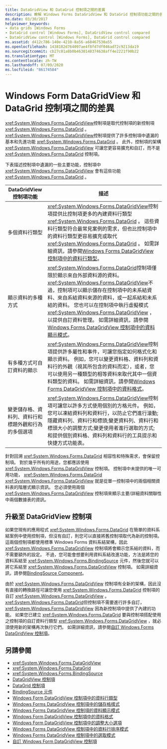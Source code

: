 ```yaml
---
title: DataGridView 和 DataGrid 控制項之間的差異
description: 瞭解 Windows Forms DataGridView 和 DataGrid 控制項功能之間的各種差異，以及其架構的差異。
ms.date: 03/30/2017
helpviewer_keywords:
- data grids [Windows Forms
- DataGrid control [Windows Forms], DataGridView control compared
- DataGridView control [Windows Forms], DataGrid control compared
ms.assetid: d412c786-140e-4210-8a56-a68467530a55
ms.openlocfilehash: 1438182d764097ae4f8fd7df046ad72c9213da19
ms.sourcegitcommit: cb27c01a8b0b4630148374638aff4e2221f90b22
ms.translationtype: MT
ms.contentlocale: zh-TW
ms.lasthandoff: 07/09/2020
ms.locfileid: "86174584"
---
```

# <a name="differences-between-the-windows-forms-datagridview-and-datagrid-controls"></a>Windows Form DataGridView 和 DataGrid 控制項之間的差異
<xref:System.Windows.Forms.DataGridView>控制項是取代控制項的新控制項 <xref:System.Windows.Forms.DataGrid> 。 <xref:System.Windows.Forms.DataGridView>控制項提供了許多控制項中遺漏的基本和先進功能 <xref:System.Windows.Forms.DataGrid> 。 此外，控制項的架構 <xref:System.Windows.Forms.DataGridView> 可讓您更容易擴充和自訂，而不是 <xref:System.Windows.Forms.DataGrid> 控制項。  
  
 下表描述控制項中遺漏的一些主要功能，控制項中 <xref:System.Windows.Forms.DataGridView> 會有這些功能 <xref:System.Windows.Forms.DataGrid> 。  
  
|DataGridView 控制項功能|描述|  
|----------------------------------|-----------------|  
|多個資料行類型|<xref:System.Windows.Forms.DataGridView>控制項提供比控制項更多的內建資料行類型 <xref:System.Windows.Forms.DataGrid> 。 這些資料行類型符合最常見案例的需求，但也比控制項中的資料行類型更容易擴充或取代 <xref:System.Windows.Forms.DataGrid> 。 如需詳細資訊，請參閱[Windows Forms DataGridView 控制項中的資料行類型](column-types-in-the-windows-forms-datagridview-control.md)。|  
|顯示資料的多種方式|<xref:System.Windows.Forms.DataGrid>控制項僅限於顯示來自外部資料源的資料。 <xref:System.Windows.Forms.DataGridView>不過，控制項可以顯示儲存在控制項中的未系結資料、來自系結資料來源的資料，或一起系結和未系結的資料。 您也可以在控制項中執行虛擬模式 <xref:System.Windows.Forms.DataGridView> ，以提供自訂資料管理。 如需詳細資訊，請參閱[Windows Forms DataGridView 控制項中的資料顯示模式](data-display-modes-in-the-windows-forms-datagridview-control.md)。|  
|有多種方式可自訂資料的顯示|<xref:System.Windows.Forms.DataGridView>控制項提供許多屬性和事件，可讓您指定如何格式化和顯示資料。 例如，您可以變更資料格、資料列和資料行的外觀（視其所包含的資料而定），或者，您可以使用另一種類型的相等資料來取代其中一個資料類型的資料。 如需詳細資訊，請參閱[Windows Forms DataGridView 控制項中的資料格式](data-formatting-in-the-windows-forms-datagridview-control.md)。|  
|變更儲存格、資料列、資料行和標題外觀和行為的多個選項|<xref:System.Windows.Forms.DataGridView>控制項可讓您以許多方式使用個別的方格元件。 例如，您可以凍結資料列和資料行，以防止它們進行滾動;隱藏資料列、資料行和標頭;變更資料列、資料行和標頭大小的調整方式;變更使用者進行選取的方式;和提供個別資料格、資料列和資料行的工具提示和快捷方式功能表。|  
  
 針對回溯 <xref:System.Windows.Forms.DataGrid> 相容性和特殊需求，會保留控制項。 對於幾乎所有的用途，您都應該使用 <xref:System.Windows.Forms.DataGridView> 控制項。 控制項中未提供的唯一可用功能， <xref:System.Windows.Forms.DataGrid> <xref:System.Windows.Forms.DataGridView> 就是從單一控制項中的兩個相關資料表的階層式顯示資訊。 您必須使用兩個 <xref:System.Windows.Forms.DataGridView> 控制項來顯示主要/詳細資料關聯性中兩個數據表的資訊。  
  
## <a name="upgrading-to-the-datagridview-control"></a>升級至 DataGridView 控制項  
 如果您現有的應用程式 <xref:System.Windows.Forms.DataGrid> 在簡單的資料系結案例中使用控制項，但沒有自訂，則您可以直接將舊控制項取代為新的控制項。 這兩個控制項都使用標準 Windows Forms 資料系結架構，因此 <xref:System.Windows.Forms.DataGridView> 控制項將會顯示您系結的資料，而不需要額外的設定。 不過，您可能會想要利用資料系結改進功能，方法是將您的資料系結至 <xref:System.Windows.Forms.BindingSource> 元件，然後您就可以將它系結至 <xref:System.Windows.Forms.DataGridView> 控制項。 如需詳細資訊，請參閱[BindingSource Component](bindingsource-component.md)。  
  
 由於 <xref:System.Windows.Forms.DataGridView> 控制項有全新的架構，因此沒有直接的轉換路徑可讓您使用 <xref:System.Windows.Forms.DataGrid> 控制項的自訂 <xref:System.Windows.Forms.DataGridView> 。 <xref:System.Windows.Forms.DataGrid>但控制項不需要進行許多自訂， <xref:System.Windows.Forms.DataGridView> 因為新控制項中提供了內建的功能。 如果您已建立 <xref:System.Windows.Forms.DataGrid> 要與控制項搭配使用之控制項的自訂資料行類型 <xref:System.Windows.Forms.DataGridView> ，就必須使用新的架構再次執行它們。 如需詳細資訊，請參閱[自訂 Windows Forms DataGridView 控制項](customizing-the-windows-forms-datagridview-control.md)。  
  
## <a name="see-also"></a>另請參閱

- <xref:System.Windows.Forms.DataGridView>
- <xref:System.Windows.Forms.DataGrid>
- <xref:System.Windows.Forms.BindingSource>
- [DataGridView 控制項](datagridview-control-windows-forms.md)
- [DataGrid 控制項](datagrid-control-windows-forms.md)
- [BindingSource 元件](bindingsource-component.md)
- [Windows Form DataGridView 控制項中的資料行類型](column-types-in-the-windows-forms-datagridview-control.md)
- [Windows Forms DataGridView 控制項中的儲存格樣式](cell-styles-in-the-windows-forms-datagridview-control.md)
- [Windows Forms DataGridView 控制項的資料顯示模式](data-display-modes-in-the-windows-forms-datagridview-control.md)
- [Windows Form DataGridView 控制項中的資料格式](data-formatting-in-the-windows-forms-datagridview-control.md)
- [Windows Form DataGridView 控制項中的調整大小選項](sizing-options-in-the-windows-forms-datagridview-control.md)
- [Windows Forms DataGridView 控制項中的資料行排序模式](column-sort-modes-in-the-windows-forms-datagridview-control.md)
- [Windows Forms DataGridView 控制項中的選取模式](selection-modes-in-the-windows-forms-datagridview-control.md)
- [自訂 Windows Form DataGridView 控制項](customizing-the-windows-forms-datagridview-control.md)
